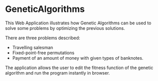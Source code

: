 # GeneticAlgorithms
This Web Application illustrates how Genetic Algorithms can be used to solve some problems by optimizing the previous solutions.

There are three problems described:
  * Travelling salesman
  * Fixed-point-free permutations
  * Payment of an amount of money with given types of banknotes.
  
The application allows the user to edit the fitness function of the genetic algorithm and run the program instantly in browser.

